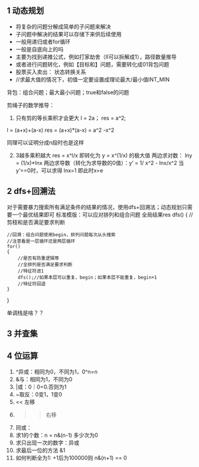 ## 1 动态规划
- 将复杂的问题分解成简单的子问题来解决
- 子问题中解决的结果可以存储下来供后续使用
- 一般用递归或者for循环
- 一般是自底向上的吗
- 主要为找到递推公式，例如打家劫舍（II可以拆解成1），路径数量推导
- 或者进行问题转化，例如【目标和】问题，需要转化成01背包问题
- 股票买入卖出： 状态转换关系
- //求最大值的情况下，初值一定要设置成理论最大/最小值INT_MIN

背包：组合问题；最大最小问题；true和false的问题

剪绳子的数学推导：
1. 只有剪的等长乘积才会更大
l = 2a；
res = a^2;

l = (a+x)+(a-x)
res = (a+x)*(a-x) = a^2 -x^2

同理可以证明分成n段时也是这样

2. 3越多乘积越大
res = x^l/x
即转化为
y = x^(1/x) 的极大值
两边求对数： lny = (1/x)*lnx
两边求导数（转化为求导数的0值）：y‘ = 1/ x^2 - lnx/x^2
当 y‘==0时，可以求得 lnx=1
即此时x=e

## 2 dfs+回溯法
对于需要暴力搜索所有满足条件的结果的情况，使用dfs+回溯法；动态规划只需要一个最优结果即可
标准模版：可以应对排列和组合问题
全局结果res
dfs()
{
    //剪枝和是否满足要求判断

    //回溯：组合问题使用begin，排列问题每次从头搜索
    //注意看是一层循环还是两层循环
    for()
    {
        //是否有防重逻辑等
        //全排列是否满足要求判断
        //特征符进1
        dfs();//如果本层可以重复，begin；如果本层不能重复，begin+1
        //特征符回退
    }
}

单调栈是啥？？
## 3 并查集

## 4 位运算
1. ^异或：相同为0，不同为1，0^n=n
2. &与：相同为1，不同为0
3. |或：0｜0=0.否则为1
4. ~取反：0变1，1变0
5. << 左移
6. >> 右移
7. 同或：
7. 求1的个数：n = n&(n-1) 多少次为0
8. 求只出现一次的数字：异或
9. 求最后一位的方法 &1
10. 如何判断全为1: +1后为100000则 n&(n+1) == 0